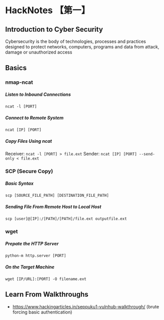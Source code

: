 # HackNotes 【第一】

## Introduction to Cyber Security

Cybersecurity is the body of technologies, processes and practices designed to protect networks, computers, programs and data from attack, damage or unauthorized access

## Basics

### nmap-ncat
##### Listen to Inbound Connections
`ncat -l [PORT]`
##### Connect to Remote System
`ncat [IP] [PORT]`
##### Copy Files Using ncat
Receiver: `ncat -l [PORT] > file.ext`
Sender: `ncat [IP] [PORT] --send-only < file.ext`

### SCP (Secure Copy)
##### Basic Syntax
`scp [SOURCE_FILE_PATH] [DESTINATION_FILE_PATH]`
##### Sending File From Remote Host to Local Host
`scp [user]@[IP]:/[PATH]/[PATH]/file.ext outputfile.ext`

### wget
##### Prepate the HTTP Server
`python-m http.server [PORT]`
##### On the Target Machine
`wget [IP/URL]:[PORT] -O filename.ext`

## Learn From Walkthroughs
- https://www.hackingarticles.in/seppuku1-vulnhub-walkthrough/ (brute forcing basic authentication)
